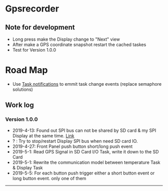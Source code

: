 # Gpsrecorder

## Note for development
- Long press make the Display change to "Next" view
- After make a GPS coordinate snapshot restart the cached taskes
- Test for Version 1.0.0

# Road Map
- Use [Task notifications](https://www.freertos.org/RTOS-task-notifications.html) to emmit task change events (replace semaphore solutions)

## Work log

### Version 1.0.0
- 2019-4-13: Found out SPI bus can not be shared by SD card & my SPI Display at the same time. [Link](https://esp32.com/viewtopic.php?f=2&t=10127)
- ? : Try to stop/restart Display SPI bus when need SD card IO.
- 2019-4-27: Front Panel push button short/long push event
- 2019-5-1: Read GPS Signal in SD Card I/O Task, write it down to the SD Card
- 2019-5-1: Rewrite the communication model between temperature Task & Display Task
- 2019-5-5: For each button push trigger either a short button event or long button event. only one of them
----